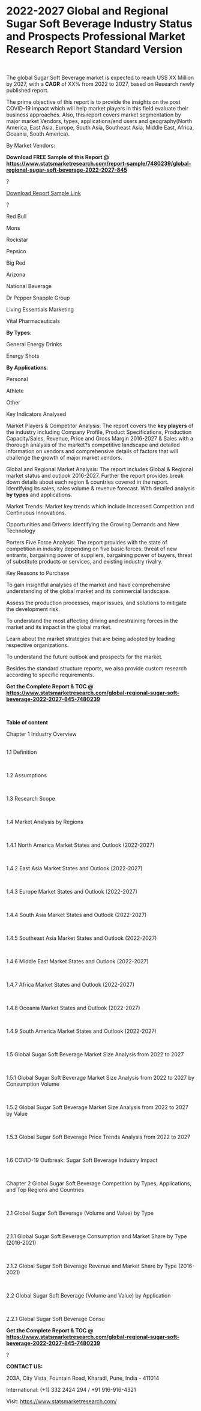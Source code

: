 <h1>2022-2027 Global and Regional Sugar Soft Beverage Industry Status and Prospects Professional Market Research Report Standard Version</h1><br/><p>The global Sugar Soft Beverage market is expected to reach US$ XX Million by 2027, with a <strong>CAGR</strong> of XX% from 2022 to 2027, based on Research newly published report.</p>
 
 
 
 <p>The prime objective of this report is to provide the insights on the post COVID-19 impact which will help market players in this field evaluate their business approaches. Also, this report covers market segmentation by major market Vendors, types, applications/end users and geography(North America, East Asia, Europe, South Asia, Southeast Asia, Middle East, Africa, Oceania, South America).</p>
 
 
 
 <p>By Market Vendors:</p>
 
 
 
 <div><b>Download FREE Sample of this Report @ <a href="https://www.statsmarketresearch.com/download-free-sample/7480239/global-regional-sugar-soft-beverage-2022-2027-845">https://www.statsmarketresearch.com/report-sample/7480239/global-regional-sugar-soft-beverage-2022-2027-845</a></b></div>
 
 
 
 <p>? </p>
 
 
 
 <p><a href="https://www.statsmarketresearch.com/download-free-sample/7480239/global-regional-sugar-soft-beverage-2022-2027-845">Download Report Sample Link</a></p>
 
 
 
 <p>? </p>
 
 
 
 <p>Red Bull</p>
 
 
 
 <p>Mons</p>
 
 
 
 <p>Rockstar</p>
 
 
 
 <p>Pepsico</p>
 
 
 
 <p>Big Red</p>
 
 
 
 <p>Arizona</p>
 
 
 
 <p>National Beverage</p>
 
 
 
 <p>Dr Pepper Snapple Group</p>
 
 
 
 <p>Living Essentials Marketing</p>
 
 
 
 <p>Vital Pharmaceuticals</p>
 
 
 
 <p><strong>By Types</strong>:</p>
 
 
 
 <p>General Energy Drinks</p>
 
 
 
 <p>Energy Shots</p>
 
 
 
 <p><strong><strong>By Applications</strong></strong>:</p>
 
 
 
 <p>Personal</p>
 
 
 
 <p>Athlete</p>
 
 
 
 <p>Other</p>
 
 
 
 <p>Key Indicators Analysed</p>
 
 
 
 <p>Market Players & Competitor Analysis: The report covers the <strong>key players</strong> of the industry including Company Profile, Product Specifications, Production Capacity/Sales, Revenue, Price and Gross Margin 2016-2027 & Sales with a thorough analysis of the market?s competitive landscape and detailed information on vendors and comprehensive details of factors that will challenge the growth of major market vendors.</p>
 
 
 
 <p>Global and Regional Market Analysis: The report includes Global & Regional market status and outlook 2016-2027. Further the report provides break down details about each region & countries covered in the report. Identifying its sales, sales volume & revenue forecast. With detailed analysis <strong>by types</strong> and applications.</p>
 
 
 
 <p>Market Trends: Market key trends which include Increased Competition and Continuous Innovations.</p>
 
 
 
 <p>Opportunities and Drivers: Identifying the Growing Demands and New Technology</p>
 
 
 
 <p>Porters Five Force Analysis: The report provides with the state of competition in industry depending on five basic forces: threat of new entrants, bargaining power of suppliers, bargaining power of buyers, threat of substitute products or services, and existing industry rivalry.</p>
 
 
 
 <p>Key Reasons to Purchase</p>
 
 
 
 <p>To gain insightful analyses of the market and have comprehensive understanding of the global market and its commercial landscape.</p>
 
 
 
 <p>Assess the production processes, major issues, and solutions to mitigate the development risk.</p>
 
 
 
 <p>To understand the most affecting driving and restraining forces in the market and its impact in the global market.</p>
 
 
 
 <p>Learn about the market strategies that are being adopted by leading respective organizations.</p>
 
 
 
 <p>To understand the future outlook and prospects for the market.</p>
 
 
 
 <p>Besides the standard structure reports, we also provide custom research according to specific requirements.</p>
 
 
 
 <div><b>Get the Complete Report & TOC @ <a href="https://www.statsmarketresearch.com/global-regional-sugar-soft-beverage-2022-2027-845-7480239">https://www.statsmarketresearch.com/global-regional-sugar-soft-beverage-2022-2027-845-7480239</a></b></div>
 
 
 
 <p><br />
 
 <b>Table of content</b></p>
 
 
 
 <p>Chapter 1 Industry Overview<br />
 
 <br />
 
 1.1 Definition<br />
 
 <br />
 
 1.2 Assumptions<br />
 
 <br />
 
 1.3 Research Scope<br />
 
 <br />
 
 1.4 Market Analysis by Regions<br />
 
 <br />
 
 1.4.1 North America Market States and Outlook (2022-2027)<br />
 
 <br />
 
 1.4.2 East Asia Market States and Outlook (2022-2027)<br />
 
 <br />
 
 1.4.3 Europe Market States and Outlook (2022-2027)<br />
 
 <br />
 
 1.4.4 South Asia Market States and Outlook (2022-2027)<br />
 
 <br />
 
 1.4.5 Southeast Asia Market States and Outlook (2022-2027)<br />
 
 <br />
 
 1.4.6 Middle East Market States and Outlook (2022-2027)<br />
 
 <br />
 
 1.4.7 Africa Market States and Outlook (2022-2027)<br />
 
 <br />
 
 1.4.8 Oceania Market States and Outlook (2022-2027)<br />
 
 <br />
 
 1.4.9 South America Market States and Outlook (2022-2027)<br />
 
 <br />
 
 1.5 Global Sugar Soft Beverage Market Size Analysis from 2022 to 2027<br />
 
 <br />
 
 1.5.1 Global Sugar Soft Beverage Market Size Analysis from 2022 to 2027 by Consumption Volume<br />
 
 <br />
 
 1.5.2 Global Sugar Soft Beverage Market Size Analysis from 2022 to 2027 by Value<br />
 
 <br />
 
 1.5.3 Global Sugar Soft Beverage Price Trends Analysis from 2022 to 2027<br />
 
 <br />
 
 1.6 COVID-19 Outbreak: Sugar Soft Beverage Industry Impact<br />
 
 <br />
 
 Chapter 2 Global Sugar Soft Beverage Competition by Types, Applications, and Top Regions and Countries<br />
 
 <br />
 
 2.1 Global Sugar Soft Beverage (Volume and Value) by Type<br />
 
 <br />
 
 2.1.1 Global Sugar Soft Beverage Consumption and Market Share by Type (2016-2021)<br />
 
 <br />
 
 2.1.2 Global Sugar Soft Beverage Revenue and Market Share by Type (2016-2021)<br />
 
 <br />
 
 2.2 Global Sugar Soft Beverage (Volume and Value) by Application<br />
 
 <br />
 
 2.2.1 Global Sugar Soft Beverage Consu</p>
 
 
 
 <div><b>Get the Complete Report & TOC @ <a href="https://www.statsmarketresearch.com/global-regional-sugar-soft-beverage-2022-2027-845-7480239">https://www.statsmarketresearch.com/global-regional-sugar-soft-beverage-2022-2027-845-7480239</a></b></div>
 
 
 
 <p>? </p>
 
 
 
 <p><b>CONTACT US:</b><br />
 
 203A, City Vista, Fountain Road, Kharadi, Pune, India - 411014<br />
 
 International: (+1) 332 2424 294 / +91 916-916-4321<br />
 
 Visit: <a href="https://www.statsmarketresearch.com/">https://www.statsmarketresearch.com/</a></p>